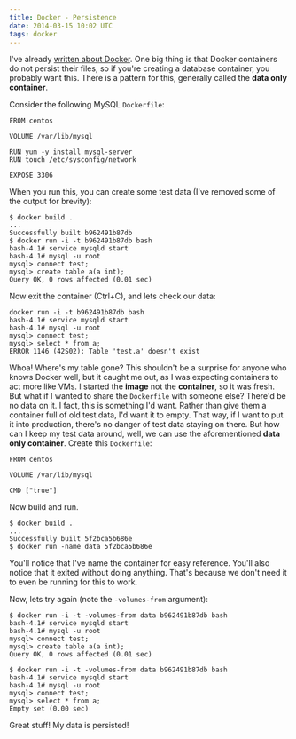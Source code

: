 ```yaml
---
title: Docker - Persistence
date: 2014-03-15 10:02 UTC
tags: docker
---
```

I've already [written about Docker](/content/first-steps-with-docker/). One big thing is that Docker containers do not persist their files, so if you're creating a database container, you probably want this. There is a pattern for this, generally called the **data only container**.

Consider the following MySQL `Dockerfile`:

~~~
FROM centos

VOLUME /var/lib/mysql

RUN yum -y install mysql-server
RUN touch /etc/sysconfig/network

EXPOSE 3306
~~~

When you run this, you can create some test data (I've removed some of the output for brevity):

~~~
$ docker build .
...
Successfully built b962491b87db
$ docker run -i -t b962491b87db bash
bash-4.1# service mysqld start
bash-4.1# mysql -u root
mysql> connect test;
mysql> create table a(a int);
Query OK, 0 rows affected (0.01 sec)
~~~

Now exit the container (Ctrl+C), and lets check our data:

~~~
docker run -i -t b962491b87db bash
bash-4.1# service mysqld start
bash-4.1# mysql -u root
mysql> connect test;
mysql> select * from a;
ERROR 1146 (42S02): Table 'test.a' doesn't exist
~~~

Whoa! Where's my table gone? This shouldn't be a surprise for anyone who knows Docker well, but it caught me out, as I was expecting containers to act more like VMs. I started the **image** not the **container**, so it was fresh. But what if I wanted to share the `Dockerfile` with someone else? There'd be no data on it. I fact, this is something I'd want. Rather than give them a container full of old test data, I'd want it to empty. That way, if I want to put it into production, there's no danger of test data staying on there. But how can I keep my test data around, well, we can use the aforementioned **data only container**. Create this `Dockerfile`:

~~~
FROM centos

VOLUME /var/lib/mysql

CMD ["true"]
~~~

Now build and run.

~~~
$ docker build .
...
Successfully built 5f2bca5b686e
$ docker run -name data 5f2bca5b686e
~~~

You'll notice that I've name the container for easy reference. You'll also notice that it exited without doing anything. That's because we don't need it to even be running for this to work.

Now, lets try again (note the `-volumes-from` argument):

~~~
$ docker run -i -t -volumes-from data b962491b87db bash
bash-4.1# service mysqld start 
bash-4.1# mysql -u root
mysql> connect test;
mysql> create table a(a int);
Query OK, 0 rows affected (0.01 sec)
~~~

~~~
$ docker run -i -t -volumes-from data b962491b87db bash
bash-4.1# service mysqld start
bash-4.1# mysql -u root
mysql> connect test;
mysql> select * from a;
Empty set (0.00 sec)
~~~

Great stuff! My data is persisted!